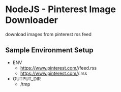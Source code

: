 # NodeJS - Pinterest Image Downloader

download images from pinterest rss feed

## Sample Environment Setup
* ENV
  - https://www.pinterest.com/<username>/feed.rss
  - https://www.pinterest.com/<username>/<board>.rss
* OUTPUT_DIR
  - /tmp

